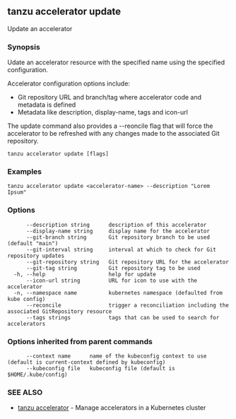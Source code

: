 ## tanzu accelerator update

Update an accelerator

### Synopsis

Udate an accelerator resource with the specified name using the specified configuration.

Accelerator configuration options include:
- Git repository URL and branch/tag where accelerator code and metadata is defined
- Metadata like description, display-name, tags and icon-url

The update command also provides a --reoncile flag that will force the accelerator to be refreshed
with any changes made to the associated Git repository.


```
tanzu accelerator update [flags]
```

### Examples

```
tanzu accelerator update <accelerator-name> --description "Lorem Ipsum"
```

### Options

```
      --description string      description of this accelerator
      --display-name string     display name for the accelerator
      --git-branch string       Git repository branch to be used (default "main")
      --git-interval string     interval at which to check for Git repository updates
      --git-repository string   Git repository URL for the accelerator
      --git-tag string          Git repository tag to be used
  -h, --help                    help for update
      --icon-url string         URL for icon to use with the accelerator
  -n, --namespace name          kubernetes namespace (defaulted from kube config)
      --reconcile               trigger a reconciliation including the associated GitRepository resource
      --tags strings            tags that can be used to search for accelerators
```

### Options inherited from parent commands

```
      --context name      name of the kubeconfig context to use (default is current-context defined by kubeconfig)
      --kubeconfig file   kubeconfig file (default is $HOME/.kube/config)
```

### SEE ALSO

* [tanzu accelerator](tanzu_accelerator.md)	 - Manage accelerators in a Kubernetes cluster

